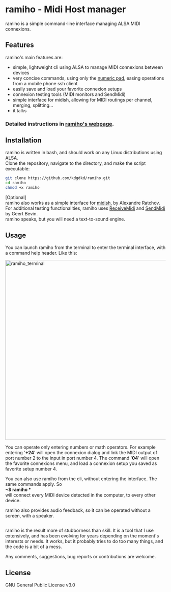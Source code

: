 # ramiho - Midi Host manager

ramiho is a simple command-line interface managing ALSA MIDI connexions.     


## Features

ramiho's main features are:
- simple, lightweight cli using ALSA to manage MIDI connexions between devices
- very concise commands, using only the [numeric pad](http://edpanfleto.com/kdgdkd/assets/numpad.png), easing operations from a mobile phone ssh client  
- easily save and load your favorite connexion setups  
- connexion testing tools (MIDI monitors and SendMidi)  
- simple interface for midish, allowing for MIDI routings per channel, merging, splitting... 
- it talks 
  

### Detailed instructions in [ramiho's webpage](https://edpanfleto.com/kdgdkd/ramiho/).

## Installation
ramiho is written in bash, and should work on any Linux distributions using ALSA.   
Clone the repository, navigate to the directory, and make the script executable: 
```bash
git clone https://github.com/kdgdkd/ramiho.git
cd ramiho
chmod +x ramiho
```

[Optional]  
ramiho also works as a simple interface for [midish](https://midish.org), by Alexandre Ratchov.   
For additional testing functionalities, ramiho uses [ReceiveMidi](https://github.com/gbevin/ReceiveMIDI) and [SendMidi](https://github.com/gbevin/ReceiveMIDI)  by Geert Bevin.  
ramiho speaks, but you will need a text-to-sound engine.


## Usage  
You can launch ramiho from the terminal to enter the terminal interface, with a command help header. Like this:

<img src="https://edpanfleto.com/kdgdkd/ramiho/ramiho_terminal.png?" alt="ramiho_terminal" height="564"/>  

You can operate only entering numbers or math operators. For example entering '**+24**' will open the connexion dialog and link the MIDI output of port number 2 to the input in port number 4. The command '**04**' will open the favorite connexions menu, and load a connexion setup you saved as favorite setup number 4.  

You can also use ramiho from the cli, without entering the interface. The same commands apply. So  
**~$ ramiho \***  
will connect every MIDI device detected in the computer, to every other device.


ramiho also provides audio feedback, so it can be operated without a screen, with a speaker.


## 
ramiho is the result more of stubborness than skill. It is a tool that I use extensively, and has been evolving for years depending on the moment's interests or needs. It works, but it probably tries to do too many things, and the code is a bit of a mess. 

Any comments, suggestions, bug reports or contributions are welcome.  


## License

GNU General Public License v3.0
